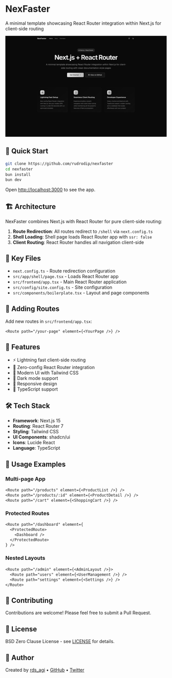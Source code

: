 # NexFaster

A minimal template showcasing React Router integration within Next.js for client-side routing

![nexfaster](./public/og.png)

## 🚀 Quick Start

```bash
git clone https://github.com/rudrodip/nexfaster
cd nexfaster
bun install
bun dev
```

Open [http://localhost:3000](http://localhost:3000) to see the app.

## 🏗️ Architecture

NexFaster combines Next.js with React Router for pure client-side routing:

1. **Route Redirection**: All routes redirect to `/shell` via `next.config.ts`
2. **Shell Loading**: Shell page loads React Router app with `ssr: false`
3. **Client Routing**: React Router handles all navigation client-side

## 📁 Key Files

- `next.config.ts` - Route redirection configuration
- `src/app/shell/page.tsx` - Loads React Router app
- `src/frontend/app.tsx` - Main React Router application
- `src/config/site.config.ts` - Site configuration
- `src/components/boilerplate.tsx` - Layout and page components

## 🔧 Adding Routes

Add new routes in `src/frontend/app.tsx`:

```tsx
<Route path="/your-page" element={<YourPage />} />
```

## 🎨 Features

- ⚡ Lightning fast client-side routing
- 🎯 Zero-config React Router integration
- 🎨 Modern UI with Tailwind CSS
- 🌙 Dark mode support
- 📱 Responsive design
- 🔧 TypeScript support

## 🛠️ Tech Stack

- **Framework**: Next.js 15
- **Routing**: React Router 7
- **Styling**: Tailwind CSS
- **UI Components**: shadcn/ui
- **Icons**: Lucide React
- **Language**: TypeScript

## 📖 Usage Examples

### Multi-page App
```tsx
<Route path="/products" element={<ProductList />} />
<Route path="/products/:id" element={<ProductDetail />} />
<Route path="/cart" element={<ShoppingCart />} />
```

### Protected Routes
```tsx
<Route path="/dashboard" element={
  <ProtectedRoute>
    <Dashboard />
  </ProtectedRoute>
} />
```

### Nested Layouts
```tsx
<Route path="/admin" element={<AdminLayout />}>
  <Route path="users" element={<UserManagement />} />
  <Route path="settings" element={<Settings />} />
</Route>
```

## 🤝 Contributing

Contributions are welcome! Please feel free to submit a Pull Request.

## 📄 License

BSD Zero Clause License - see [LICENSE](LICENSE) for details.

## 👤 Author

Created by [rds_agi](https://rdsx.dev) • [GitHub](https://github.com/rudrodip/nexfaster) • [Twitter](https://x.com/rds_agi)
